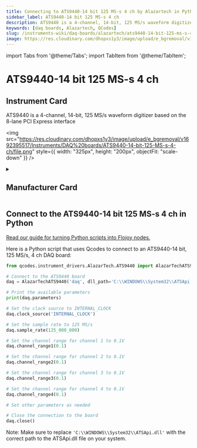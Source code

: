 ```yaml
---
title: Connecting to ATS9440-14 bit 125 MS-s 4 ch by Alazartech in Python
sidebar_label: ATS9440-14 bit 125 MS-s 4 ch
description: ATS9440 is a 4-channel, 14-bit, 125 MS/s waveform digitizer based on the 8-lane PCI Express interface
keywords: [daq boards, Alazartech, QCodes]
slug: /instruments-wiki/daq-boards/alazartech/ats9440-14-bit-125-ms-s-4-ch
image: https://res.cloudinary.com/dhopxs1y3/image/upload/e_bgremoval/v1692395517/Instruments/DAQ%20boards/ATS9440-14-bit-125-MS-s-4-ch/file.png
---
```


import Tabs from '@theme/Tabs';
import TabItem from '@theme/TabItem';

# ATS9440-14 bit 125 MS-s 4 ch

## Instrument Card

<div className="flex">

<div>

ATS9440 is a 4-channel, 14-bit, 125 MS/s waveform digitizer based on the 8-lane PCI Express interface

</div>

<img src="https://res.cloudinary.com/dhopxs1y3/image/upload/e_bgremoval/v1692395517/Instruments/DAQ%20boards/ATS9440-14-bit-125-MS-s-4-ch/file.png" style={{ width: "325px", height: "200px", objectFit: "scale-down" }} />

</div>

<details>
<summary><h2>Manufacturer Card</h2></summary>

<img src="https://res.cloudinary.com/dhopxs1y3/image/upload/e_bgremoval/v1692125979/Instruments/Vendor%20Logos/Alazartech.png" style={{ width: "100%", height: "170px",objectFit: "scale-down" }} />

Alazar Technologies Inc. (AlazarTech) was founded in 2003 with the goal of serving the test and measurement market, in general, and the embedded waveform digitizer (OEM) market segment, in particular, by providing highly differentiated, high performance instrumentation products at affordable prices. <a href="https://www.alazartech.com/">Website</a>.

<ul>
  <li>Headquarters: CANADA - QC</li>
  <li>Yearly Revenue (millions, USD): 4.0</li>
</ul>
</details>

## Connect to the ATS9440-14 bit 125 MS-s 4 ch in Python

[Read our guide for turning Python scripts into Flojoy nodes.](https://docs.flojoy.ai/custom-nodes/creating-custom-node/)
<Tabs>
<TabItem value="QCodes" label="QCodes">

Here is a Python script that uses Qcodes to connect to an ATS9440-14 bit, 125 MS/s, 4 ch DAQ board:

```python
from qcodes.instrument_drivers.AlazarTech.ATS9440 import AlazarTechATS9440

# Connect to the ATS9440 board
daq = AlazarTechATS9440('daq', dll_path='C:\\WINDOWS\\System32\\ATSApi.dll')

# Print the available parameters
print(daq.parameters)

# Set the clock source to INTERNAL_CLOCK
daq.clock_source('INTERNAL_CLOCK')

# Set the sample rate to 125 MS/s
daq.sample_rate(125_000_000)

# Set the channel range for channel 1 to 0.1V
daq.channel_range1(0.1)

# Set the channel range for channel 2 to 0.1V
daq.channel_range2(0.1)

# Set the channel range for channel 3 to 0.1V
daq.channel_range3(0.1)

# Set the channel range for channel 4 to 0.1V
daq.channel_range4(0.1)

# Set other parameters as needed

# Close the connection to the board
daq.close()
```

Note: Make sure to replace `'C:\\WINDOWS\\System32\\ATSApi.dll'` with the correct path to the ATSApi.dll file on your system.

</TabItem>
</Tabs>